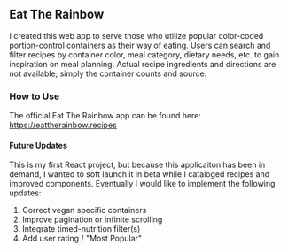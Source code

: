## Eat The Rainbow

I created this web app to serve those who utilize popular color-coded portion-control containers as their way of eating. Users can search and filter recipes by container color, meal category, dietary needs, etc. to gain inspiration on meal planning. Actual recipe ingredients and directions are not available; simply the container counts and source.

### How to Use

The official Eat The Rainbow app can be found here: https://eattherainbow.recipes

#### Future Updates

This is my first React project, but because this applicaiton has been in demand, I wanted to soft launch it in beta while I cataloged recipes and improved components. Eventually I would like to implement the following updates:

1. Correct vegan specific containers
2. Improve pagination or infinite scrolling
3. Integrate timed-nutrition filter(s)
4. Add user rating / "Most Popular"
